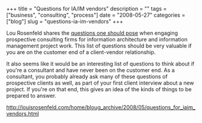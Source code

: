 +++
title = "Questions for IA/IM vendors"
description = ""
tags = ["business", "consulting", "process"]
date = "2008-05-27"
categories = ["blog"]
slug = "questions-ia-im-vendors"
+++



<p>Lou Rosenfeld shares the <a href="http://louisrosenfeld.com/home/bloug_archive/2008/05/questions_for_iaim_vendors.html">questions one should pose</a> when engaging prospective consulting firms for information architecture and information management project work. This list of questions should be very valuable if you are on the customer end of a client-vendor relationship. </p>
<p>It also seems like it would be an interesting list of questions to think about if you're a consultant and have never been on the customer end. As a consultant, you probably already ask many of these questions of prospective clients as well, as part of your first client interview about a new project. If you're on that end, this gives an idea of the kinds of things to be prepared to answer. </p>
    
  <a href="http://louisrosenfeld.com/home/bloug_archive/2008/05/questions_for_iaim_vendors.html">http://louisrosenfeld.com/home/bloug_archive/2008/05/questions_for_iaim_vendors.html</a>
